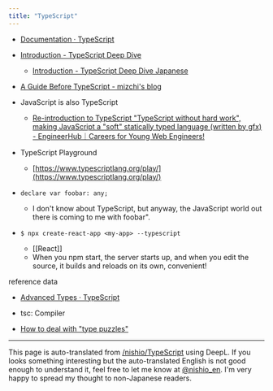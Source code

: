 ```yaml
---
title: "TypeScript"
---
```


- [Documentation · TypeScript](https://www.typescriptlang.org/docs/home.html)
- [Introduction - TypeScript Deep Dive](https://basarat.gitbook.io/typescript/)
    - [Introduction - TypeScript Deep Dive Japanese](https://typescript-jp.gitbook.io/deep-dive/)
- [A Guide Before TypeScript - mizchi's blog](https://mizchi.hatenablog.com/entry/2018/10/03/195854)
- JavaScript is also TypeScript
    - [Re-introduction to TypeScript "TypeScript without hard work", making JavaScript a "soft" statically typed language (written by gfx) - EngineerHub｜Careers for Young Web Engineers!](https://employment.en-japan.com/engineerhub/entry/2019/04/16/103000)
- TypeScript Playground
    - [https://www.typescriptlang.org/play/](https://www.typescriptlang.org/play/)



- `declare var foobar: any;`
    - I don't know about TypeScript, but anyway, the JavaScript world out there is coming to me with foobar".

- `$ npx create-react-app <my-app> --typescript`
    - [[React]]
    - When you npm start, the server starts up, and when you edit the source, it builds and reloads on its own, convenient!


reference data



- [Advanced Types · TypeScript](https://www.typescriptlang.org/docs/handbook/advanced-types.html)

- tsc: Compiler


- [How to deal with "type puzzles"](https://talks.leko.jp/type-puzzle-world/#39)

---
This page is auto-translated from [/nishio/TypeScript](https://scrapbox.io/nishio/TypeScript) using DeepL. If you looks something interesting but the auto-translated English is not good enough to understand it, feel free to let me know at [@nishio_en](https://twitter.com/nishio_en). I'm very happy to spread my thought to non-Japanese readers.